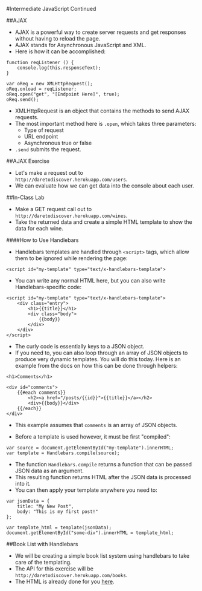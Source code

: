 #Intermediate JavaScript Continued

##AJAX
- AJAX is a powerful way to create server requests and get responses without having to reload the page.
- AJAX stands for Asynchronous JavaScript and XML.
- Here is how it can be accomplished:

```
function reqListener () {
	console.log(this.responseText);
}

var oReq = new XMLHttpRequest();
oReq.onload = reqListener;
oReq.open("get", "[Endpoint Here]", true);
oReq.send();
```

- XMLHttpRequest is an object that contains the methods to send AJAX requests.
- The most important method here is `.open`, which takes three parameters:
	- Type of request
	- URL endpoint
	- Asynchronous true or false
- `.send` submits the request.

##AJAX Exercise
- Let's make a request out to `http://daretodiscover.herokuapp.com/users`.
- We can evaluate how we can get data into the console about each user.

##In-Class Lab
- Make a GET request call out to `http://daretodiscover.herokuapp.com/wines`.
- Take the returned data and create a simple HTML template to show the data for each wine.

####How to Use Handlebars
- Handlebars templates are handled through `<script>` tags, which allow them to be ignored while rendering the page:

```
<script id="my-template" type="text/x-handlebars-template">
```

- You can write any normal HTML here, but you can also write Handlebars-specific code:

```
<script id="my-template" type="text/x-handlebars-template">
	<div class="entry">
		<h1>{{title}}</h1>
		<div class="body">
			{{body}}
		</div>
	</div>
</script>
```

- The curly code is essentially keys to a JSON object.
- If you need to, you can also loop through an array of JSON objects to produce very dynamic templates. You will do this today. Here is an example from the docs on how this can be done through helpers:

```
<h1>Comments</h1>

<div id="comments">
	{{#each comments}}
		<h2><a href="/posts/{{id}}">{{title}}</a></h2>
		<div>{{body}}</div>
	{{/each}}
</div>
```

- This example assumes that `comments` is an array of JSON objects.

- Before a template is used however, it must be first "compiled":

```
var source = document.getElementById("my-template").innerHTML;
var template = Handlebars.compile(source);
```

- The function `Handlebars.compile` returns a function that can be passed JSON data as an argument.
- This resulting function returns HTML after the JSON data is processed into it.
- You can then apply your template anywhere you need to:

```
var jsonData = {
	title: "My New Post",
	body: "This is my first post!"
};

var template_html = template(jsonData);
document.getElementById("some-div").innerHTML = template_html;
```

##Book List with Handlebars
- We will be creating a simple book list system using handlebars to take care of the templating.
- The API for this exercise will be `http://daretodiscover.herokuapp.com/books`.
- The HTML is already done for you [here](book_manager_html/).